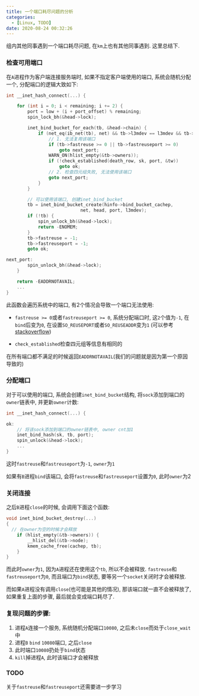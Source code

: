 ```yaml
---
title: 一个端口耗尽问题的分析
categories:
  - [Linux, TODO]
date: 2020-08-24 00:32:26
---
```


组内其他同事遇到一个端口耗尽问题, 在`km`上也有其他同事遇到. 这里总结下.

### 检查可用端口

在`A`进程作为客户端连接服务端时, 如果不指定客户端使用的端口, 系统会随机分配一个, 分配端口的逻辑大致如下:

```c
int __inet_hash_connect(...) {

    for (int i = 0; i < remaining; i += 2) {
        port = low + (i + port_offset) % remaining;
        spin_lock_bh(&head->lock);

        inet_bind_bucket_for_each(tb, &head->chain) {
            if (net_eq(ib_net(tb), net) && tb->l3mdev == l3mdev && tb->port == port) {
                // 1. 无法复用该端口
                if (tb->fastreuse >= 0 || tb->fastreuseport >= 0)
                    goto next_port;
                WARN_ON(hlist_empty(&tb->owners));
                if (!check_established(death_row, sk, port, &tw))
                    goto ok;
                // 2. 检查四元组失败, 无法使用该端口
                goto next_port;
            }
        }

        // 可以使用该端口, 创建inet_bind_bucket
        tb = inet_bind_bucket_create(hinfo->bind_bucket_cachep,
                            net, head, port, l3mdev);
        if (!tb) {
            spin_unlock_bh(&head->lock);
            return -ENOMEM;
        }
        tb->fastreuse = -1;
        tb->fastreuseport = -1;
        goto ok;

next_port:
	    spin_unlock_bh(&head->lock);
    }

    return -EADDRNOTAVAIL;
    ...
}
```

此函数会遍历系统中的端口, 有2个情况会导致一个端口无法使用: 

 - `fastreuse >= 0`或者`fastreuseport >= 0`, 系统分配端口时, 这`2`个值为`-1`, 在`bind`后变为`0`, 在设置`SO_REUSEPORT`或者`SO_REUSEADDR`变为`1` (可以参考[stackoverflow](https://stackoverflow.com/a/14388707/5309759))

 - `check_established`检查四元组等信息有相同的

 在所有端口都不满足的时候返回`EADDRNOTAVAIL`(我们的问题就是因为第一个原因导致的)


### 分配端口

对于可以使用的端口, 系统会创建`inet_bind_bucket`结构, 将`sock`添加到端口的`owner`链表中, 并更新`owner`计数:

```c
int __inet_hash_connect(...) {

ok:
	// 将该sock添加到端口的owner链表中, owner cnt加1
	inet_bind_hash(sk, tb, port);
	spin_unlock(&head->lock);
    ...
}   
```

这时`fastreuse`和`fastreuseport`为`-1`, `owner`为`1`

如果有`B`进程`bind`该端口, 会将`fastreuse`和`fastreuseport`设置为`0`, 此时`owner`为2


### 关闭连接

之后`B`进程`close`的时候, 会调用下面这个函数:

```c
void inet_bind_bucket_destroy(...)
{
  // 在owner为空的时候才会释放
	if (hlist_empty(&tb->owners)) {
		__hlist_del(&tb->node);
		kmem_cache_free(cachep, tb);
	}
}
```

而此时`owner`为`1`, 因为`A`进程还在使用这个`tb`, 所以不会被释放. `fastreuse`和`fastreuseport`为`0`, 而且端口为`bind`状态, 要等另一个`socket`关闭时才会被释放.

而如果`A`进程没有调用`close`(也可能是其他的情况), 那该端口就一直不会被释放了, 如果重复上面的步骤, 最后就会变成端口耗尽了.

### 复现问题的步骤:

1. 进程`A`连接一个服务, 系统随机分配端口`10080`, 之后未`close`而处于`close_wait`中
2. 进程`B` `bind` `10080`端口, 之后`close`
3. 此时端口`10080`扔处于`bind`状态
4. `kill`掉进程`A`, 此时该端口才会被释放


### TODO

关于`fastreuse`和`fastreuseport`还需要进一步学习